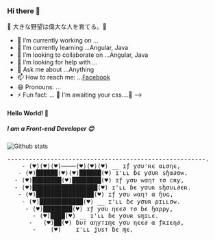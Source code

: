 ### Hi there 👋


🤜 大きな野望は偉大な人を育てる。🤛

- 🔭 I’m currently working on ...
- 🌱 I’m currently learning ...Angular, Java
- 👯 I’m looking to collaborate on ...Angular, Java
- 🤔 I’m looking for help with ...
- 💬 Ask me about ...Anything
- 📫 How to reach me: ...[Facebook](http://fb.com/Pepper.Mint.9798/)
- 😄 Pronouns: ...
- ⚡ Fun fact: ... 🎨 I'm awaiting your css....🌈
-->

#### Hello World! :wave:
##### I am a Front-end Developer :blush:
![Github stats](https://github-readme-stats.vercel.app/api?username=levien98ha)
<pre>
-------------------------------------------------------.
    - (♥)(♥)(♥)────(♥)(♥)(♥) __ ɪƒ ƴσυ'ʀє αʟσηє,
   - (♥)██████(♥)(♥)██████(♥) ɪ'ʟʟ ɓє ƴσυʀ ѕɧα∂σѡ.
  - (♥)████████(♥)████████(♥) ɪƒ ƴσυ ѡαηт тσ cʀƴ,
  - (♥)██████████████████(♥) ɪ'ʟʟ ɓє ƴσυʀ ѕɧσυʟ∂єʀ.
   - (♥)████████████████(♥) ɪƒ ƴσυ ѡαηт α ɧυɢ,
    - (♥)████████████(♥) __ ɪ'ʟʟ ɓє ƴσυʀ ρɪʟʟσѡ.
     - (♥)████████(♥) ɪƒ ƴσυ ηєє∂ тσ ɓє ɧαρρƴ,
       - (♥)████(♥) __ ɪ'ʟʟ ɓє ƴσυʀ ѕɱɪʟє.
      -   (♥)██(♥) ɓυт αηƴтɪɱє ƴσυ ηєє∂ α ƒʀɪєη∂,
       -    (♥) __ ɪ'ʟʟ ʝυѕт ɓє ɱє.
</pre>
